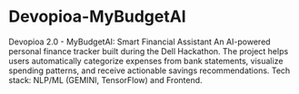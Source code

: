 # Devopioa-MyBudgetAI
Devopioa 2.0 - MyBudgetAI: Smart Financial Assistant An AI-powered personal finance tracker built during the Dell Hackathon.  The project helps users automatically categorize expenses from bank statements,  visualize spending patterns, and receive actionable savings recommendations.  Tech stack: NLP/ML (GEMINI, TensorFlow) and Frontend. 
